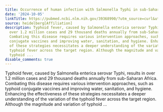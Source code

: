 ```yaml
---
title: Occurrence of human infection with Salmonella Typhi in sub-Saharan Africa
date: '2024-10-05'
linkTitle: https://pubmed.ncbi.nlm.nih.gov/39368990/?utm_source=curl&utm_medium=rss&utm_campaign=pubmed-2&utm_content=1FakS-2QOkCT8HsMOQP1bCRQ4YzyumYOmxmF0moLsQ3dFB1E9V&fc=20220326224207&ff=20241006180930&v=2.18.0.post9+e462414
source: heidelberg[Affiliation]
description: Typhoid fever, caused by Salmonella enterica serovar Typhi, results in
  over 1.2 million cases and 29 thousand deaths annually from sub-Saharan Africa.
  Combating this disease requires various intervention approaches, such as typhoid
  conjugate vaccines and improving water, sanitation, and hygiene. Enhancing the effectiveness
  of these strategies necessitates a deeper understanding of the variation of the
  typhoid fever across the target region. Although the magnitude and variation of
  typhoid ...
disable_comments: true
---
```

Typhoid fever, caused by Salmonella enterica serovar Typhi, results in over 1.2 million cases and 29 thousand deaths annually from sub-Saharan Africa. Combating this disease requires various intervention approaches, such as typhoid conjugate vaccines and improving water, sanitation, and hygiene. Enhancing the effectiveness of these strategies necessitates a deeper understanding of the variation of the typhoid fever across the target region. Although the magnitude and variation of typhoid ...